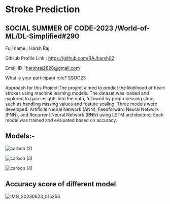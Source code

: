 # Stroke Prediction
## SOCIAL SUMMER OF CODE-2023 /World-of-ML/DL-Simplified#290


Full name : Harsh Raj

GitHub Profile Link : https://github.com/RAJharsh02

Email ID : harshraj2828@gmail.com


What is your participant role? SSOC23

Approach for this Project:The project aimed to predict the likelihood of heart strokes using machine learning models. The dataset was loaded and explored to gain insights into the data, followed by preprocessing steps such as handling missing values and feature scaling. Three models were developed: Artificial Neural Network (ANN), Feedforward Neural Network (FNN), and Recurrent Neural Network (RNN) using LSTM architecture. Each model was trained and evaluated based on accuracy.
## Models:-

  ![carbon (2)](https://github.com/RAJharsh02/Stroke-Prediction/assets/118257196/c2d105d1-27e2-498d-8ffe-1e5b297efcb1)

  ![carbon (3)](https://github.com/RAJharsh02/Stroke-Prediction/assets/118257196/f221b6df-2500-452d-9876-7db56840d5b6)

  ![carbon (4)](https://github.com/RAJharsh02/Stroke-Prediction/assets/118257196/2a6d14fc-c019-45bd-bf72-bf24fcbb2199)

## Accuracy score of different model

![IMG_20230623_015256](https://github.com/RAJharsh02/Stroke-Prediction/assets/118257196/91920fea-dac7-4fda-b27d-dd9f8dfeceaa)


